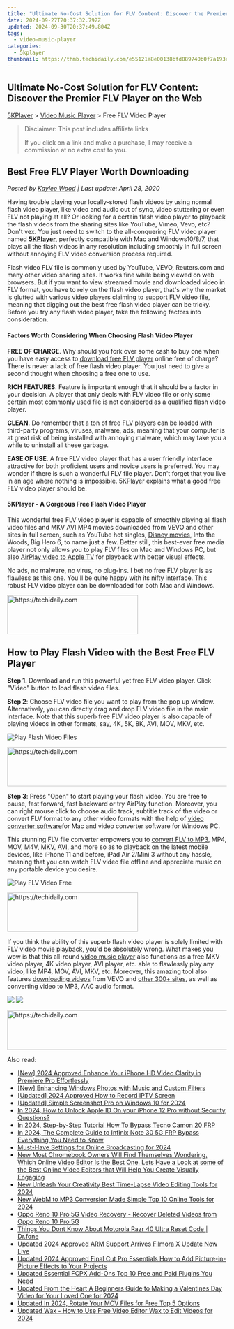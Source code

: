 ```yaml
---
title: "Ultimate No-Cost Solution for FLV Content: Discover the Premier FLV Player on the Web"
date: 2024-09-27T20:37:32.792Z
updated: 2024-09-30T20:37:49.804Z
tags:
  - video-music-player
categories:
  - 5kplayer
thumbnail: https://thmb.techidaily.com/e55121a8e00138bfd889740b0f7a193e7e03922e85acffafd82353c8a22765d2.jpg
---
```


## Ultimate No-Cost Solution for FLV Content: Discover the Premier FLV Player on the Web

[5KPlayer](https://tools.techidaily.com/5kplayer/products/) \> [Video Music Player](https://tools.techidaily.com/5kplayer/video-music-player/) \> Free FLV Video Player

>  Disclaimer: This post includes affiliate links
>
>  If you click on a link and make a purchase, I may receive a commission at no extra cost to you.
>

## Best Free FLV Player Worth Downloading

 _Posted by [Kaylee Wood](https://www.quora.com/profile/Amanda-Hu-21) | Last update: April 28, 2020_ 

Having trouble playing your locally-stored flash videos by using normal flash video player, like video and audio out of sync, video stuttering or even FLV not playing at all? Or looking for a certain flash video player to playback the flash videos from the sharing sites like YouTube, Vimeo, Vevo, etc? Don't vex. You just need to switch to the all-conquering FLV video player named **[5KPlayer](https://tools.techidaily.com/5kplayer/products/)**, perfectly compatible with Mac and Windows10/8/7, that plays all the flash videos in any resolution including smoothly in full screen without annoying FLV video conversion process required. 

Flash video FLV file is commonly used by YouTube, VEVO, Reuters.com and many other video sharing sites. It works fine while being viewed on web browsers. But if you want to view streamed movie and downloaded video in FLV format, you have to rely on the flash video player, that's why the market is glutted with various video players claiming to support FLV video file, meaning that digging out the best free flash video player can be tricky. Before you try any flash video player, take the following factors into consideration. 

#### **Factors Worth Considering When Choosing Flash Video Player**

**FREE OF CHARGE**. Why should you fork over some cash to buy one when you have easy access to [download free FLV player](https://tools.techidaily.com/5kplayer/video-music-player/) online free of charge? There is never a lack of free flash video player. You just need to give a second thought when choosing a free one to use.

**RICH FEATURES**. Feature is important enough that it should be a factor in your decision. A player that only deals with FLV video file or only some certain most commonly used file is not considered as a qualified flash video player. 

**CLEAN**. Do remember that a ton of free FLV players can be loaded with third-party programs, viruses, malware, ads, meaning that your computer is at great risk of being installed with annoying malware, which may take you a while to uninstall all these garbage. 

**EASE OF USE**. A free FLV video player that has a user friendly interface attractive for both proficient users and novice users is preferred. You may wonder if there is such a wonderful FLV file player. Don't forget that you live in an age where nothing is impossible. 5KPlayer explains what a good free FLV video player should be. 

#### **5KPlayer - A Gorgeous Free Flash Video Player**

This wonderful free FLV video player is capable of smoothly playing all flash video files and MKV AVI MP4 movies downloaded from VEVO and other sites in full screen, such as YouTube hot singles, [Disney movies](https://tools.techidaily.com/winxdvd/products/), Into the Woods, Big Hero 6, to name just a few. Better still, this best-ever free media player not only allows you to play FLV files on Mac and Windows PC, but also [AirPlay video to Apple TV](https://tools.techidaily.com/5kplayer/airplay/) for playback with better visual effects.

No ads, no malware, no virus, no plug-ins. I bet no free FLV player is as flawless as this one. You'll be quite happy with its nifty interface. This robust FLV video player can be downloaded for both Mac and Windows. 

<!-- affiliate ads begin -->
<a href="https://aligracehair.sjv.io/c/5597632/1972693/19272" target="_top" id="1972693">
  <img src="//a.impactradius-go.com/display-ad/19272-1972693" border="0" alt="https://techidaily.com" width="300" height="90"/>
</a>
<img height="0" width="0" src="https://aligracehair.sjv.io/i/5597632/1972693/19272" style="position:absolute;visibility:hidden;" border="0" />
<!-- affiliate ads end -->

## How to Play Flash Video with the Best Free FLV Player

**Step 1.** Download and run this powerful yet free FLV video player. Click "Video" button to load flash video files.

**Step 2**: Choose FLV video file you want to play from the pop up window. Alternatively, you can directly drag and drop FLV video file in the main interface. Note that this superb free FLV video player is also capable of playing videos in other formats, say, 4K, 5K, 8K, AVI, MOV, MKV, etc.

![Play Flash Video Files](https://www.5kplayer.com/video-music-player/img/youtube-0119-01.png) 

<!-- affiliate ads begin -->
<a href="https://appsumo.8odi.net/c/5597632/2111967/7443" target="_top" id="2111967">
  <img src="//a.impactradius-go.com/display-ad/7443-2111967" border="0" alt="https://techidaily.com" width="728" height="90"/>
</a>
<img height="0" width="0" src="https://appsumo.8odi.net/i/5597632/2111967/7443" style="position:absolute;visibility:hidden;" border="0" />
<!-- affiliate ads end -->

**Step 3**: Press "Open" to start playing your flash video. You are free to pause, fast forward, fast backward or try AirPlay function. Moreover, you can right mouse click to choose audio track, subtitle track of the video or convert FLV format to any other video formats with the help of [video converter software](https://tools.techidaily.com/5kplayer/products/)for Mac and video converter software for Windows PC. 

 This stunning FLV file converter empowers you to [convert FLV to MP3](https://tools.techidaily.com/5kplayer/youtube-download/), MP4, MOV, M4V, MKV, AVI, and more so as to playback on the latest mobile devices, like iPhone 11 and before, iPad Air 2/Mini 3 without any hassle, meaning that you can watch FLV video file offline and appreciate music on any portable device you desire. 

![Play FLV Video Free](https://www.5kplayer.com/video-music-player/img/free-4k-video-player-02.jpg)

<!-- affiliate ads begin -->
<a href="https://laganoo.pxf.io/c/5597632/1484940/16446" target="_top" id="1484940">
  <img src="//a.impactradius-go.com/display-ad/16446-1484940" border="0" alt="https://techidaily.com" width="300" height="90"/>
</a>
<img height="0" width="0" src="https://laganoo.pxf.io/i/5597632/1484940/16446" style="position:absolute;visibility:hidden;" border="0" />
<!-- affiliate ads end -->

If you think the ability of this superb flash video player is solely limited with FLV video movie playback, you'd be absolutely wrong. What makes you wow is that this all-round [video music player](https://tools.techidaily.com/5kplayer/video-music-player/) also functions as a free MKV video player, 4K video player, AVI player, etc. able to flawlessly play any video, like MP4, MOV, AVI, MKV, etc. Moreover, this amazing tool also features [downloading videos](https://tools.techidaily.com/5kplayer/youtube-download/) from VEVO and [other 300+ sites](https://tools.techidaily.com/5kplayer/youtube-download/), as well as converting video to MP3, AAC audio format. 

[![](https://www.5kplayer.com/video-music-player/../button/freedownwhitewin.png)](https://tools.techidaily.com/5kplayer/products/) [![](https://www.5kplayer.com/video-music-player/../button/freedownbackmac.png)](https://tools.techidaily.com/5kplayer/products/)

<!-- affiliate ads begin -->
<a href="https://appsumo.8odi.net/c/5597632/2094421/7443" target="_top" id="2094421">
  <img src="//a.impactradius-go.com/display-ad/7443-2094421" border="0" alt="https://techidaily.com" width="728" height="90"/>
</a>
<img height="0" width="0" src="https://appsumo.8odi.net/i/5597632/2094421/7443" style="position:absolute;visibility:hidden;" border="0" />
<!-- affiliate ads end -->

<ins class="adsbygoogle"
     style="display:block"
     data-ad-format="autorelaxed"
     data-ad-client="ca-pub-7571918770474297"
     data-ad-slot="1223367746"></ins>

<ins class="adsbygoogle"
     style="display:block"
     data-ad-client="ca-pub-7571918770474297"
     data-ad-slot="8358498916"
     data-ad-format="auto"
     data-full-width-responsive="true"></ins>

<span class="atpl-alsoreadstyle">Also read:</span>
<div><ul>
<li><a href="https://fox-friendly.techidaily.com/new-2024-approved-enhance-your-iphone-hd-video-clarity-in-premiere-pro-effortlessly/"><u>[New] 2024 Approved Enhance Your iPhone HD Video Clarity in Premiere Pro Effortlessly</u></a></li>
<li><a href="https://fox-helps.techidaily.com/new-enhancing-windows-photos-with-music-and-custom-filters/"><u>[New] Enhancing Windows Photos with Music and Custom Filters</u></a></li>
<li><a href="https://digital-screen-recording.techidaily.com/updated-2024-approved-how-to-record-iptv-screen/"><u>[Updated] 2024 Approved How to Record IPTV Screen</u></a></li>
<li><a href="https://remote-screen-capture.techidaily.com/updated-simple-screenshot-pro-on-windows-10-for-2024/"><u>[Updated] Simple Screenshot Pro on Windows 10 for 2024</u></a></li>
<li><a href="https://apple-account.techidaily.com/in-2024-how-to-unlock-apple-id-on-your-iphone-12-pro-without-security-questions-by-drfone-ios/"><u>In 2024, How to Unlock Apple ID On your iPhone 12 Pro without Security Questions?</u></a></li>
<li><a href="https://bypass-frp.techidaily.com/in-2024-step-by-step-tutorial-how-to-bypass-tecno-camon-20-frp-by-drfone-android/"><u>In 2024, Step-by-Step Tutorial How To Bypass Tecno Camon 20 FRP</u></a></li>
<li><a href="https://bypass-frp.techidaily.com/in-2024-the-complete-guide-to-infinix-note-30-5g-frp-bypass-everything-you-need-to-know-by-drfone-android/"><u>In 2024, The Complete Guide to Infinix Note 30 5G FRP Bypass Everything You Need to Know</u></a></li>
<li><a href="https://extra-support.techidaily.com/must-have-settings-for-online-broadcasting-for-2024/"><u>Must-Have Settings for Online Broadcasting for 2024</u></a></li>
<li><a href="https://video-ai-editor.techidaily.com/new-most-chromebook-owners-will-find-themselves-wondering-which-online-video-editor-is-the-best-one-lets-have-a-look-at-some-of-the-best-online-video-editor/"><u>New Most Chromebook Owners Will Find Themselves Wondering, Which Online Video Editor Is the Best One. Lets Have a Look at some of the Best Online Video Editors that Will Help You Create Visually Engaging</u></a></li>
<li><a href="https://video-ai-editor.techidaily.com/new-unleash-your-creativity-best-time-lapse-video-editing-tools-for-2024/"><u>New Unleash Your Creativity Best Time-Lapse Video Editing Tools for 2024</u></a></li>
<li><a href="https://video-ai-editor.techidaily.com/new-webm-to-mp3-conversion-made-simple-top-10-online-tools-for-2024/"><u>New WebM to MP3 Conversion Made Simple Top 10 Online Tools for 2024</u></a></li>
<li><a href="https://review-topics.techidaily.com/oppo-reno-10-pro-5g-video-recovery-recover-deleted-videos-from-oppo-reno-10-pro-5g-by-fonelab-android-recover-video/"><u>Oppo Reno 10 Pro 5G Video Recovery - Recover Deleted Videos from Oppo Reno 10 Pro 5G</u></a></li>
<li><a href="https://techidaily.com/things-you-dont-know-about-motorola-razr-40-ultra-reset-code-drfone-by-drfone-reset-android-reset-android/"><u>Things You Dont Know About Motorola Razr 40 Ultra Reset Code | Dr.fone</u></a></li>
<li><a href="https://video-ai-editor.techidaily.com/updated-2024-approved-arm-support-arrives-filmora-x-update-now-live/"><u>Updated 2024 Approved ARM Support Arrives Filmora X Update Now Live</u></a></li>
<li><a href="https://video-ai-editor.techidaily.com/updated-2024-approved-final-cut-pro-essentials-how-to-add-picture-in-picture-effects-to-your-projects/"><u>Updated 2024 Approved Final Cut Pro Essentials How to Add Picture-in-Picture Effects to Your Projects</u></a></li>
<li><a href="https://video-ai-editor.techidaily.com/updated-essential-fcpx-add-ons-top-10-free-and-paid-plugins-you-need/"><u>Updated Essential FCPX Add-Ons Top 10 Free and Paid Plugins You Need</u></a></li>
<li><a href="https://video-ai-editor.techidaily.com/updated-from-the-heart-a-beginners-guide-to-making-a-valentines-day-video-for-your-loved-one-for-2024/"><u>Updated From the Heart A Beginners Guide to Making a Valentines Day Video for Your Loved One for 2024</u></a></li>
<li><a href="https://video-ai-editor.techidaily.com/updated-in-2024-rotate-your-mov-files-for-free-top-5-options/"><u>Updated In 2024, Rotate Your MOV Files for Free Top 5 Options</u></a></li>
<li><a href="https://video-ai-editor.techidaily.com/updated-wax-how-to-use-free-video-editor-wax-to-edit-videos-for-2024/"><u>Updated Wax - How to Use Free Video Editor Wax to Edit Videos for 2024</u></a></li>
</ul></div>

